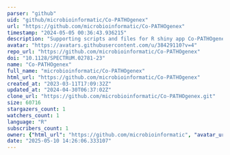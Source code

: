 ```yaml
---
parser: "github"
uid: "github/microbioinformatic/Co-PATHOgenex"
url: "https://github.com/microbioinformatic/Co-PATHOgenex"
timestamp: "2024-05-05 00:36:43.936215"
description: "Supporting scripts and files for R shiny app Co-PATHOgenex"
avatar: "https://avatars.githubusercontent.com/u/38429110?v=4"
repo_url: "https://github.com/microbioinformatic/Co-PATHOgenex"
doi: "10.1128/SPECTRUM.02781-23"
name: "Co-PATHOgenex"
full_name: "microbioinformatic/Co-PATHOgenex"
html_url: "https://github.com/microbioinformatic/Co-PATHOgenex"
created_at: "2023-03-11T17:09:32Z"
updated_at: "2024-04-30T06:37:02Z"
clone_url: "https://github.com/microbioinformatic/Co-PATHOgenex.git"
size: 60716
stargazers_count: 1
watchers_count: 1
language: "R"
subscribers_count: 1
owner: {"html_url": "https://github.com/microbioinformatic", "avatar_url": "https://avatars.githubusercontent.com/u/38429110?v=4", "login": "microbioinformatic", "type": "User"}
date: "2025-05-10 14:26:06.333107"
---
```

